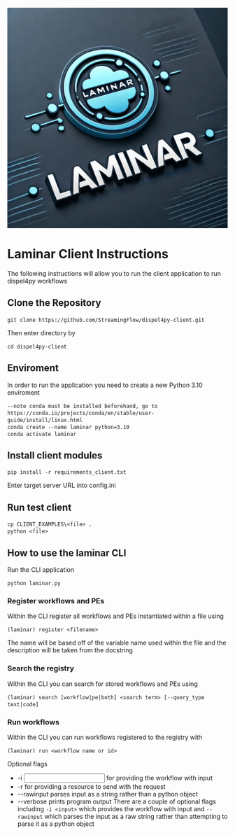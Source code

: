 ![Laminar Logo](logo.webp)
# Laminar Client Instructions 

The following instructions will allow you to run the client application to run dispel4py workflows 

##  Clone the Repository 
```
git clone https://github.com/StreamingFlow/dispel4py-client.git
```
Then enter directory by 
```
cd dispel4py-client
```

## Enviroment 

In order to run the application you need to create a new Python 3.10 enviroment 
```
--note conda must be installed beforehand, go to https://conda.io/projects/conda/en/stable/user-guide/install/linux.html
conda create --name laminar python=3.10
conda activate laminar
```

## Install client modules
```
pip install -r requirements_client.txt
```
Enter target server URL into config.ini

## Run test client 
```
cp CLIENT_EXAMPLES\<file> .
python <file>
```

## How to use the laminar CLI

Run the CLI application
```
python laminar.py
```

### Register workflows and PEs
Within the CLI register all workflows and PEs instantiated within a file using
```
(laminar) register <filename>
```
The name will be based off of the variable name used within the file and the description will be taken from the docstring

### Search the registry
Within the CLI you can search for stored workflows and PEs using
```
(laminar) search [workflow|pe|both] <search term> [--query_type text|code]

```

### Run workflows
Within the CLI you can run workflows registered to the registry with
```
(laminar) run <workflow name or id> 
```
Optional flags
- -i <input> for providing the workflow with input
- -r <resource> for providing a resource to send with the request
- --rawinput parses input as a string rather than a python object
- --verbose prints program output
There are a couple of optional flags including `-i <input>` which provides the workflow with input and `--rawinput` which parses the input as a raw string rather than attempting to parse it as a python object



